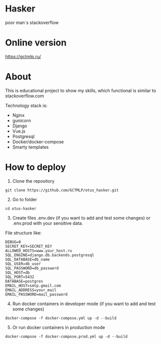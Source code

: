 # Hasker
poor man`s stackoverflow

# Online version
https://gctmlp.ru/

# About

This is educational project to show my skills, which functional is similar to stackoverflow.com

Technology stack is:
  - Nginx
  - gunicorn
  - Django
  - Vue.js
  - Postgresql
  - Docker/docker-compose
  - Smarty templates

# How to deploy

1. Clone the repository
```
git clone https://github.com/GCTMLP/otus_hasker.git
```
2. Go to folder
```
cd otus-hasker
```
3. Create files .env.dev (if you want to add and test some changes) or .env.prod with your sensitive data.

File structure like:
```
DEBUG=0
SECRET_KEY=SECRET_KEY
ALLOWED_HOSTS=www.your_host.ru
SQL_ENGINE=django.db.backends.postgresql
SQL_DATABASE=db_name
SQL_USER=db_user
SQL_PASSWORD=db_password
SQL_HOST=db
SQL_PORT=5432
DATABASE=postgres
EMAIL_HOST=smtp.gmail.com
EMAIL_ADDRESS=your_mail
EMAIL_PASSWORD=mail_password
```

4. Run docker containers in developer mode (if you want to add and test some changes)
```
docker-compose -f docker-compose.yml up -d --build
```
5. Or run docker containers in production mode
```
docker-compose -f docker-compose.prod.yml up -d --build
```
